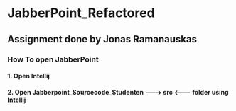 # JabberPoint_Refactored
## Assignment done by Jonas Ramanauskas
### How To open JabberPoint
#### 1. Open Intellij
#### 2. Open Jabberpoint_Sourcecode_Studenten ---> src <--- folder using Intellij